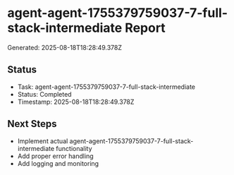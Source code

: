 # agent-agent-1755379759037-7-full-stack-intermediate Report

Generated: 2025-08-18T18:28:49.378Z

## Status
- Task: agent-agent-1755379759037-7-full-stack-intermediate
- Status: Completed
- Timestamp: 2025-08-18T18:28:49.378Z

## Next Steps
- Implement actual agent-agent-1755379759037-7-full-stack-intermediate functionality
- Add proper error handling
- Add logging and monitoring
